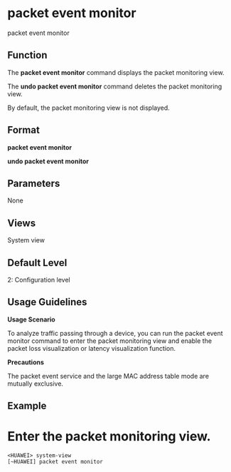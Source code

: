 packet event monitor
====================

packet event monitor

Function
--------



The **packet event monitor** command displays the packet monitoring view.

The **undo packet event monitor** command deletes the packet monitoring view.



By default, the packet monitoring view is not displayed.


Format
------

**packet event monitor**

**undo packet event monitor**


Parameters
----------

None

Views
-----

System view


Default Level
-------------

2: Configuration level


Usage Guidelines
----------------

**Usage Scenario**

To analyze traffic passing through a device, you can run the packet event monitor command to enter the packet monitoring view and enable the packet loss visualization or latency visualization function.

**Precautions**



The packet event service and the large MAC address table mode are mutually exclusive.




Example
-------

# Enter the packet monitoring view.
```
<HUAWEI> system-view
[~HUAWEI] packet event monitor

```
